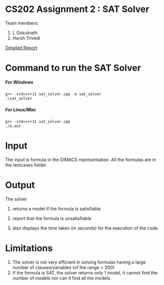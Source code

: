 # CS202 Assignment 2 : SAT Solver
Team members:
1. L Gokulnath
2. Harsh Trivedi

[Detailed Report](../report.pdf)

# Command to run the SAT Solver
##### For Windows
```
g++ -std=c++11 sat_solver.cpp -o sat_solver
.\sat_solver
```

##### For Linux/Mac
```
g++ -std=c++11 sat_solver.cpp
./a.out
```

# Input
The input is formula in the DIMACS representation. All the formulas are in the testcases folder.

# Output
The solver  
1) returns a model if the formula is satisfiable

2) report that the formula is unsatisfiable

3) also displays the time taken (in seconds) for the execution of the code.

# Limitations
1) The solver is not very efficient in solving formulas having a large number of clauses/variables (of the range > 200)
2) If the formula is SAT, the solver returns only 1 model, it cannot find the number of models nor can it find all the models.





